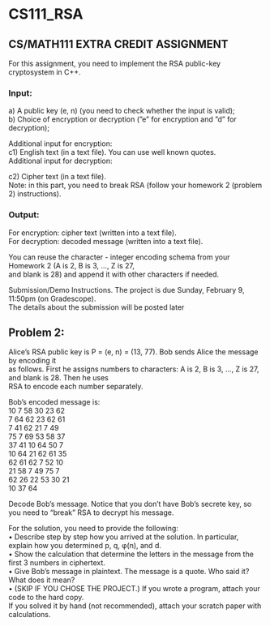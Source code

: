 # CS111_RSA
## CS/MATH111 EXTRA CREDIT ASSIGNMENT
For this assignment, you need to implement the RSA public-key cryptosystem in C++.  
### Input:  
a) A public key (e, n) (you need to check whether the input is valid);  
b) Choice of encryption or decryption (”e” for encryption and ”d” for decryption);

Additional input for encryption:  
c1) English text (in a text file). You can use well known quotes.  
Additional input for decryption:  

c2) Cipher text (in a text file).  
Note: in this part, you need to break RSA (follow your homework 2 (problem 2) instructions).  

### Output:  
For encryption: cipher text (written into a text file).  
For decryption: decoded message (written into a text file).  

You can reuse the character - integer encoding schema from your Homework 2 (A is 2, B is 3, ..., Z is 27,  
and blank is 28) and append it with other characters if needed.  

Submission/Demo Instructions. The project is due Sunday, February 9, 11:50pm (on Gradescope).  
The details about the submission will be posted later  

## Problem 2:  
Alice’s RSA public key is P = (e, n) = (13, 77). Bob sends Alice the message by encoding it  
as follows. First he assigns numbers to characters: A is 2, B is 3, ..., Z is 27, and blank is 28. Then he uses  
RSA to encode each number separately.  

Bob’s encoded message is:  
10 7 58 30 23 62  
7 64 62 23 62 61  
7 41 62 21 7 49  
75 7 69 53 58 37  
37 41 10 64 50 7  
10 64 21 62 61 35  
62 61 62 7 52 10  
21 58 7 49 75 7  
62 26 22 53 30 21  
10 37 64  

Decode Bob’s message. Notice that you don’t have Bob’s secrete key, so you need to “break” RSA to
decrypt his message.  

For the solution, you need to provide the following:  
• Describe step by step how you arrived at the solution. In particular, explain how you determined p, q,
φ(n), and d.  
• Show the calculation that determine the letters in the message from the first 3 numbers in ciphertext.  
• Give Bob’s message in plaintext. The message is a quote. Who said it? What does it mean?  
• (SKIP IF YOU CHOSE THE PROJECT.) If you wrote a program, attach your code to the hard copy.  
If you solved it by hand (not recommended), attach your scratch paper with calculations.  
